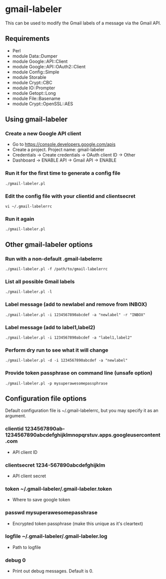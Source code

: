 # gmail-labeler
This can be used to modify the Gmail labels of a message via the Gmail API.

## Requirements
- Perl
- module Data::Dumper
- module Google::API::Client
- module Google::API::OAuth2::Client
- module Config::Simple
- module Storable
- module Crypt::CBC
- module IO::Prompter
- module Getopt::Long
- module File::Basename
- module Crypt::OpenSSL::AES

## Using gmail-labeler

### Create a new Google API client
- Go to https://console.developers.google.com/apis
- Create a project.  Project name: gmail-labeler
- Credentials -> Create credentials -> OAuth client ID -> Other
- Dashboard -> ENABLE API -> Gmail API -> ENABLE

### Run it for the first time to generate a config file
    ./gmail-labeler.pl

### Edit the config file with your clientid and clientsecret
    vi ~/.gmail-labelerrc

### Run it again
    ./gmail-labeler.pl

## Other gmail-labeler options

### Run with a non-default .gmail-labelerrc
    ./gmail-labeler.pl -f /path/to/gmail-labelerrc

### List all possible Gmail labels
    ./gmail-labeler.pl -l

### Label message (add to newlabel and remove from INBOX)
    ./gmail-labeler.pl -i 1234567890abcdef -a "newlabel" -r "INBOX"

### Label message (add to label1,label2)
    ./gmail-labeler.pl -i 1234567890abcdef -a "label1,label2"

### Perform dry run to see what it will change
    ./gmail-labeler.pl -d -i 1234567890abcdef -a "newlabel"

### Provide token passphrase on command line (unsafe option)
    ./gmail-labeler.pl -p mysuperawesomepassphrase

## Configuration file options

Default configuration file is ~/.gmail-labelerrc, but you may specify it as an argument.

### clientid 1234567890ab-1234567890abcdefghijklmnopqrstuv.apps.googleusercontent.com
- API client ID

### clientsecret 1234-567890abcdefghijklm
- API client secret

### token ~/.gmail-labeler/.gmail-labeler.token
- Where to save google token

### passwd mysuperawesomepasshrase
- Encrypted token passphrase (make this unique as it's cleartext)

### logfile ~/.gmail-labeler/.gmail-labeler.log
- Path to logfile

### debug 0
- Print out debug messages.  Default is 0.
